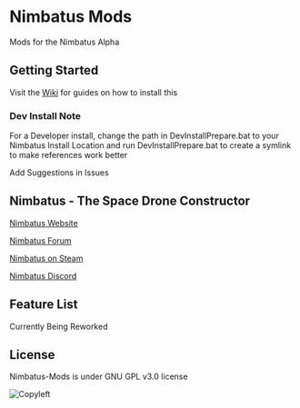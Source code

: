 # Nimbatus Mods
Mods for the Nimbatus Alpha

## Getting Started

Visit the [Wiki](https://github.com/OmegaRogue/Nimbatus-Mods/wiki) for guides on how to install this

### Dev Install Note
For a Developer install, change the path in DevInstallPrepare.bat to your Nimbatus Install Location and run DevInstallPrepare.bat to create a symlink to make references work better

Add Suggestions in Issues
## Nimbatus - The Space Drone Constructor
[Nimbatus Website](http://www.nimbatus.ch/)

[Nimbatus Forum](http://strayfawnstudio.com/forum/)

[Nimbatus on Steam](http://store.steampowered.com/app/383840/Nimbatus__The_Space_Drone_Constructor/)

[Nimbatus Discord](https://discordapp.com/invite/rdEjXYj)

## Feature List
Currently Being Reworked

## License
Nimbatus-Mods is under GNU GPL v3.0 license

![Copyleft](https://upload.wikimedia.org/wikipedia/commons/thumb/8/8b/Copyleft.svg/2000px-Copyleft.svg.png)
